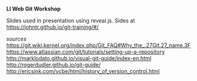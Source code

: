 **LI Web Git Workshop**

Slides used in presentation using reveal.js. 
Sides at https://johntr.github.io/git-training/#/

_sources_
https://git.wiki.kernel.org/index.php/Git_FAQ#Why_the_.27Git.27_name.3F  
https://www.atlassian.com/git/tutorials/setting-up-a-repository  
http://marklodato.github.io/visual-git-guide/index-en.html  
http://rogerdudler.github.io/git-guide/  
http://ericsink.com/vcbe/html/history_of_version_control.html  
